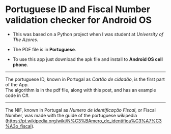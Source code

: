 Portuguese ID and Fiscal Number validation checker for Android OS
=== 

* This was based on a Python project when I was student at *University of The Azores*. 

* The PDF file is in **Portuguese**. 

* To use this app just download the apk file and install to **Android OS cell phone**.

---

The portuguese ID, known in Portugal as *Cartão de cidadão*, is the first part of the App.  
The algorithm is in the pdf file, along with this post, and has an example code in C#.

---

The NIF, known in Portugal as *Numero de Identificação Fiscal*, or Fiscal Number, was made with the guide of the portuguese wikipedia (https://pt.wikipedia.org/wiki/N%C3%BAmero_de_identifica%C3%A7%C3%A3o_fiscal). 
